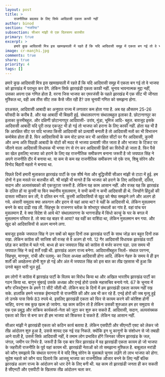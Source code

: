 ```yaml
---
layout: post
title: >
    राजनीतिक बदलाव के लिए सिर्फ आदिवासी एकता काफी नहीं
author: binod
section: "नजरिया"
subsection: सीआर मांझी से एक दिलचस्प बातचीत
primary: true
excerpt: >
    हमारे कुछ आदिवासी मित्र इस खामखयाली में रहते हैं कि यदि आदिवासी समूह में एकता बन गई तो वे भाजपा को झारखंड में पराभूत कर देंगे. लेकिन सिर्फ झारखंडी एकता काफी नहीं.
image: cr-manjhi.jpg
comments: true
share: true
priority: 4
tags: []
---
```


हमारे कुछ आदिवासी मित्र इस खामखयाली में रहते हैं कि यदि आदिवासी समूह में एकता बन गई तो वे भाजपा को झारखंड में पराभूत कर देंगे. लेकिन सिर्फ झारखंडी एकता काफी नहीं. चुनाव भावनात्मक मुद्दा नहीं, उसका अपना एक गणित होता है. वरना जिस भाजपा का एमरजंसी के पहले झारखंड में एक सीट भी जीनता मुश्किल था, वही अब तीस सीट तक कैसे जीत रही है? उस चुनावी गणित को समझना होगा.

दरअसल, आदिवासी आबादी का अनुपात राज्य में लगातार कम होता गया है. अब वह औसतन 25-26 फीसदी के करीब है. और यह आबादी भी बिखरी हुई. संथालपरगना संथालबहुल इलाका है. छोटानागपुर का इलाका कुरमीबहुल. और दक्षिणी छोटानागपुर आदिवासी- उरांव, मुंडा, भूमिज आदि- बहुल. बावजूद इसके आदिवासी आबादी यदि पूरी तरह एकजुट भी हो गई तो भाजपा को हराना के लिए काफी नहीं. 
होता यह भी है कि आरक्षित सीट पर यदि भाजपा किसी आदिवासी को प्रत्याशी बनाती है तो आदिवासी मतों का भी विभाजन कमोबेस होता ही है. फिर आदिवासियों के कम वोट प्राप्त कर भी आरक्षित सीटों पर गैर आदिवासी, कुरमी और अन्य अति पिछड़ी आबादी के वोटों की मदद से भाजपा प्रत्याशी जीत जाता है और भाजपा के टिकट पर जीतने वाला आदिवासी विधायक भी भगवा रंग से रंग कर आदिवासी हितों का विरोधी हो जाता है. फिर पैसे का खेल
इसलिए भाजपा को हराने के लिए वह राजनीतिक समीकरण बनाना जरूरी है जो जयपाल सिंह ने अपने राजनीति दौर में बनाया था. या कम से कम वह राजनीतिक समीकरण जो एके राय, शिबू सोरेन और विनोद बिहारी महतो ने बनाया था.

पिछले दिनों हमारी मुलाकात झारखंड पार्टी के एक शीर्ष नेता और बुद्धिजीवी सीआर मांझी से टाटा में हुई. हम दोनों ने इस मसले पर बातचीत की. श्री मांझी भी मानते हैं कि भाजपा को हराने के लिए आदिवासी, दलित, सदान और अल्पसंख्यको की एकजुटता जरूरी है. लेकिन यह काम आसान नहीं. और वजह यह कि झारखंड के दलित हों या कुरमी या फिर स्थानीय मुसलमान, वे सभी कभी न कभी आदिवासी ही थे. जिन्होंने हिंदुओं की दासता स्वीकार कर ली, वे दलित बन गये. कुरमी आदिवासियों से खुद को श्रेष्ठ समझने लगे और अलग हो गये. अंसारी समुदाय क्या अफगान और इरान से यहां आया था? वे यहीं के आदिवासी थे. लेकिन मुसलमान बनने के बाद दाढी रख ली. सिंहभूम के राजनगर ब्लाॅक के शोभापुर संथालों का गांव है. वहां पांच घर मुसलमान हैं. वे क्या विदेश से आये थे? संथालपरगना के भागनाडीह में सिंधो कान्हूं के घर के बगल में मुसलमान परिवार है. तो क्या वह बाहर से आया? वह वहीं का वाशिंदा था, लेकिन मुसलमान बन गया. और खुद को आदिवासियों से अलग मानने लगा.

बावजूद इसके जयपाल सिंह ने उन सबों को बहुत दिनों तक झारखंड पार्टी के साथ जोड़ कर बहुत दिनों तक रखा. लेकिन कांग्रेस की साजिश की वजह से वे अलग हो गये. 12 गैर आदिवासी विधायक झारखंड पार्टी छोड़ कर कांग्रेस में चले गये. बाध्य हो कर जयपाल सिंह को कांग्रेस से मर्जर करना पड़ा. उस समय भी जयपाल सिंह ने कई शर्तें रखी थी. झारखंड अलग राज्य बनेगा. आदिवासीबहुल जिलों- संथाल परगना, सिंहभूम, मानभूम, रांची और पलामू- का जिला अध्यक्ष आदिवासी होगा आदि. लेकिन नेहरु के समय ये ही इन शर्तों की अवहेलना होनी शुरु हो गई और अंत में जयपाल सिंह को इस बात का तीव्र एहसास भी हुआ कि उनसे बहुत भारी भूल हुई.

हम लोगों ने कांग्रेस में झारखंड पार्टी के विलय का विरोध किया था और अखिल भारतीय झारखंड पार्टी का गठन किया था. बागुन सुंबरई उसके अध्यक्ष और एनई होरो उसके महासचिव बनाये गये. 67 के चुनाव में बगैर रजिस्ट्रेशन के हमने 11 सीटें जीती थी. लेकिन बाद के दिनों में हम झारखंडी एकता कायम नहीं रख सके. हालांकि हमने भरसक ईमानदारी से राजनीति की और अब भी कर रहे हैं. एनई होरों की जब मृत्यु हुई तो उनके पास सिर्फ 83 रुपये थे.
इसलिए झारखंडी एकता को फिर से कायम करने की कोशिश होनी चाहिए, वरना सब कुछ खत्म हो जायेगा. यह काम कठिन तो है लेकिन उसकी शुरुआत हम हर समुदाय से एक एक प्रबुद्ध और सक्रिय कार्यकर्ता-नेता को जुटा कर शुरु कर सकते हैं. आदिवासी, सदान, अल्पसंख्यक एकता को फिर से बना कर ही हम भाजपा को शिकस्त दे सकते हैं. लेकिन यह आसान नहीं.

सीआर मांझी ने झारखंडी एकता को कठिन कार्य बताया है. लेकिन एसपीटी और सीएनटी एक्ट को लेकर जो तीव्र आंदोलन शुरु हुआ है, उससे शायद एक नई राह निकले. क्योंकि इन भू कानूनों के संशोधन से जो तबाही आने वाली है, उससे सिर्फ आदिवासी नहीं, वे तमाम लोग प्रभावित होंगे जिनका जीवन झारखंड के जल, जंगल, जमीन पर निर्भर है. जरूरी है कि एक बार फिर झारखंड में वह झारखंडी एकता कायम हो जो भाजपा के जहरीली राजनीति के पूर्व यहां कायम थी. झारखंडी नेताओं को तो समझाना मुश्किल है. बाबूलाल मरांडी को कौन् समझाये कि संथाल परगना में वे यदि शिबू सोरेन के मुकाबले चुनाव लड़ेंगे तो लाभ भाजपा को होगा. सुदेश महतो को कौन याद दिलाये कि आजसू भाजपा का राजनीतिक औजार बनने के लिए नहीं बल्कि झारखंड अलग राज्य के आंदोलन को धार देने के लिए बनी थी. यह काम तो झारखंडी जनता ही कर सकती है सीएनटी और एसपीटी के खिलाफ तीव्र आंदोलन चला कर. 